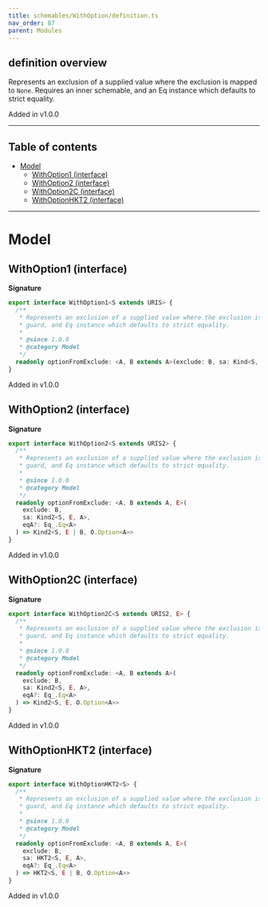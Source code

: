 ```yaml
---
title: schemables/WithOption/definition.ts
nav_order: 87
parent: Modules
---
```


## definition overview

Represents an exclusion of a supplied value where the exclusion is mapped to `None`.
Requires an inner schemable, and an Eq instance which defaults to strict equality.

Added in v1.0.0

---

<h2 class="text-delta">Table of contents</h2>

- [Model](#model)
  - [WithOption1 (interface)](#withoption1-interface)
  - [WithOption2 (interface)](#withoption2-interface)
  - [WithOption2C (interface)](#withoption2c-interface)
  - [WithOptionHKT2 (interface)](#withoptionhkt2-interface)

---

# Model

## WithOption1 (interface)

**Signature**

```ts
export interface WithOption1<S extends URIS> {
  /**
   * Represents an exclusion of a supplied value where the exclusion is mapped to `None`. Requires an inner schemable,
   * guard, and Eq instance which defaults to strict equality.
   *
   * @since 1.0.0
   * @category Model
   */
  readonly optionFromExclude: <A, B extends A>(exclude: B, sa: Kind<S, A>, eqA?: Eq_.Eq<A>) => Kind<S, O.Option<A>>
}
```

Added in v1.0.0

## WithOption2 (interface)

**Signature**

```ts
export interface WithOption2<S extends URIS2> {
  /**
   * Represents an exclusion of a supplied value where the exclusion is mapped to `None`. Requires an inner schemable,
   * guard, and Eq instance which defaults to strict equality.
   *
   * @since 1.0.0
   * @category Model
   */
  readonly optionFromExclude: <A, B extends A, E>(
    exclude: B,
    sa: Kind2<S, E, A>,
    eqA?: Eq_.Eq<A>
  ) => Kind2<S, E | B, O.Option<A>>
}
```

Added in v1.0.0

## WithOption2C (interface)

**Signature**

```ts
export interface WithOption2C<S extends URIS2, E> {
  /**
   * Represents an exclusion of a supplied value where the exclusion is mapped to `None`. Requires an inner schemable,
   * guard, and Eq instance which defaults to strict equality.
   *
   * @since 1.0.0
   * @category Model
   */
  readonly optionFromExclude: <A, B extends A>(
    exclude: B,
    sa: Kind2<S, E, A>,
    eqA?: Eq_.Eq<A>
  ) => Kind2<S, E, O.Option<A>>
}
```

Added in v1.0.0

## WithOptionHKT2 (interface)

**Signature**

```ts
export interface WithOptionHKT2<S> {
  /**
   * Represents an exclusion of a supplied value where the exclusion is mapped to `None`. Requires an inner schemable,
   * guard, and Eq instance which defaults to strict equality.
   *
   * @since 1.0.0
   * @category Model
   */
  readonly optionFromExclude: <A, B extends A, E>(
    exclude: B,
    sa: HKT2<S, E, A>,
    eqA?: Eq_.Eq<A>
  ) => HKT2<S, E | B, O.Option<A>>
}
```

Added in v1.0.0
